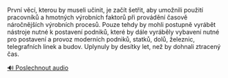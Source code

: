 
První věcí, kterou by museli učinit, je začít šetřit, aby umožnili použití pracovníků a hmotných výrobních faktorů při provádění časově náročnějších výrobních procesů. Pouze tehdy by mohli postupně vyrábět nástroje nutné k postavení podniků, které by dále vyráběly vybavení nutné pro postavení a provoz moderních podniků, statků, dolů, železnic, telegrafních linek a budov. Uplynuly by desítky let, než by dohnali ztracený čas.

[🔊 Poslechnout audio](/data/7-paragraphs/audio/chapter_90/para_007-Prvn-vc-kterou-by-museli-uinit-je-zat-et.mp3)
